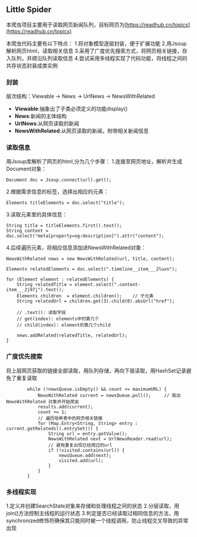 ## Little Spider
本爬虫项目主要用于读取网页新闻队列，目标网页为[https://readhub.cn/topics](https://readhub.cn/topics)

本爬虫代码主要有以下特点：
1.将对象模型逐层封装，便于扩展功能
2.用Jsoup解析网页html，读取相关信息
3.采用了广度优先搜索方式，将网页相关链接，存入队列，并顺沿队列读取信息
4.尝试采用多线程实现了代码功能，将线程之间的共存状态封装成类实例

### 封装
层次结构：Viewable -> News -> UrlNews -> NewsWithRelated

- **Viewable**:抽象出了子类必须定义的功能display()
- **News**:新闻的主体结构
- **UrlNews**:从网页读取的新闻
- **NewsWithRelated**:从网页读取的新闻，附带相关新闻信息

### 读取信息
用Jsoup库解析了网页的html,分为几个步骤：
1.连接至网页地址，解析并生成Document对象：

```
Document doc = Jsoup.connect(url).get();
```

2.根据需求信息的标签，选择出相应的元素：
```
Elements titleElements = doc.select("title");
```

3.读取元素里的具体信息：
```
String title = titleElements.first().text();
String content = doc.select("meta[property=og:description]").attr("content");
```

4.后续遍历元素，将相应信息添加进NewsWithRelated对象：
```
NewsWithRelated news = new NewsWithRelated(url, title, content);

Elements relatedElements = doc.select(".timeline__item___2luxn");

for (Element element : relatedElements) {
    String relatedTitle = element.select(".content-item___2j97j").text();
    Elements children  = element.children();    // 子元素
    String relatedUrl = children.get(3).child(0).absUrl("href");

    // .text(): 读取字段
    // get(index): elements中的第几个
    // child(index): element的第几个child

    news.addRelated(relatedTitle, relatedUrl);
}
```

### 广度优先搜索
将上层网页获取的链接全部读取，用队列存储，再向下层读取，用HashSet记录避免了重复读取
```
        while (!newsQueue.isEmpty() && count <= maximumURL) {
            NewsWithRelated current = newsQueue.poll();     // 取出 NewsWithRelated 对象并开始爬虫
            results.add(current);
            count += 1;
            // 遍历哈希表中的网页相关链接
            for (Map.Entry<String, String> entry : current.getRelateds().entrySet()) {
                String url = entry.getValue();
                NewsWithRelated next = UrlNewsReader.read(url);
                // 避免重复出现已经爬过的url
                if (!visited.contains(url)) {
                    newsQueue.add(next);
                    visited.add(url);
                }
            }
        }
```

### 多线程实现
1.定义并创建SearchState对象来存储和处理线程之间的状态
2.分层读取，用join()方法控制主线程的运行状态
3.判定是否已经读取过相同信息的方法，用synchronized修饰符确保其只能同时被一个线程调用，防止线程交叉导致的异常出现